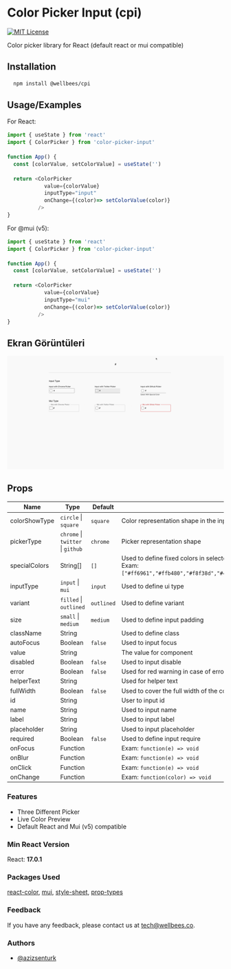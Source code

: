 
# Color Picker Input (cpi) 

[![MIT License](https://img.shields.io/badge/License-MIT-green.svg)](https://github.com/wellbees/color-picker-input/blob/master/LICENSE)

Color picker library for React (default react or mui compatible)

## Installation 

```bash 
  npm install @wellbees/cpi
```
    
## Usage/Examples

For React:
```js
import { useState } from 'react'
import { ColorPicker } from 'color-picker-input'

function App() {
  const [colorValue, setColorValue] = useState('')
  
  return <ColorPicker 
            value={colorValue}
            inputType="input"
            onChange={(color)=> setColorValue(color)} 
          />
}
```

For @mui (v5):
```js
import { useState } from 'react'
import { ColorPicker } from 'color-picker-input'

function App() {
  const [colorValue, setColorValue] = useState('')

  return <ColorPicker 
            value={colorValue}
            inputType="mui"
            onChange={(color)=> setColorValue(color)} 
          />
}
```


  
## Ekran Görüntüleri

![Uygulama Ekran Görüntüsü](/images/example.gif)

  ## Props

| Name | Type | Default | Description | 
| --- | --- | --- | --- |
| colorShowType | `circle` \| `square` | `square` | Color representation shape in the input area |
| pickerType | `chrome` \| `twitter` \| `github` | `chrome` | Picker representation shape |
| specialColors | String[] | `[]` | Used to define fixed colors in selectors. Available on Github and Twitter Selectors. Exam: `["#ff6961","#ffb480","#f8f38d","#42d6a4","#08cad1","#59adf6","#9d94ff","#c780e8"]` |
| inputType | `input` \| `mui` | `input` | Used to define ui type |
| variant | `filled` \| `outlined` | `outlined` | Used to define variant |
| size | `small` \| `medium` | `medium` | Used to define input padding |
| className | String | | Used to define class |
| autoFocus | Boolean | `false` | Used to input focus |
| value | String | | The value for component |
| disabled | Boolean | `false` | Used to input disable |
| error | Boolean | `false` | Used for red warning in case of error |
| helperText | String | | Used for helper text  |
| fullWidth | Boolean | `false` | Used to cover the full width of the container |
| id | String | | User to input id |
| name | String | | Used to input name |
| label | String | | Used to input label |
| placeholder | String | | Used to input placeholder |
| required | Boolean | `false` | Used to define input require |
| onFocus | Function | | Exam: `function(e) => void` |
| onBlur | Function | | Exam: `function(e) => void` |
| onClick | Function | | Exam: `function(e) => void` |
| onChange | Function | | Exam: `function(color) => void` |


### Features

- Three Different Picker
- Live Color Preview
- Default React and Mui (v5) compatible

  
### Min React Version

React: **17.0.1**

### Packages Used

[react-color](https://www.npmjs.com/package/react-color),
[mui](https://www.npmjs.com/package/@mui/material),
[style-sheet](https://www.npmjs.com/package/style-sheet),
[prop-types](https://www.npmjs.com/package/prop-types)

  
### Feedback

If you have any feedback, please contact us at tech@wellbees.co.
### Authors
- [@azizsenturk](https://github.com/azizsenturk)

  